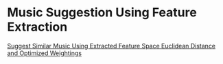# Music Suggestion Using Feature Extraction
[Suggest Similar Music Using Extracted Feature Space Euclidean Distance and Optimized Weightings](main.ipynb)
